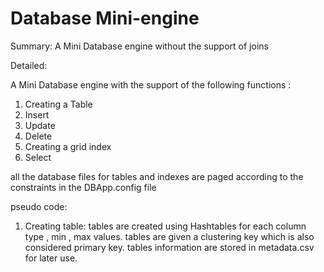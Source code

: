 # Database Mini-engine
Summary: A Mini Database engine without the support of joins 

Detailed: 

A Mini Database engine with the support of the following functions :
1) Creating a Table
2) Insert 
3) Update
4) Delete 
5) Creating a grid index 
6) Select 

all the database files for tables and indexes are paged according to the constraints in the DBApp.config file 

pseudo code: 

1) Creating table: 
    tables are created using Hashtables for each column type , min , max values. 
    tables are given a clustering key which is also considered primary key.
    tables information are stored in metadata.csv for later use.
    
    

